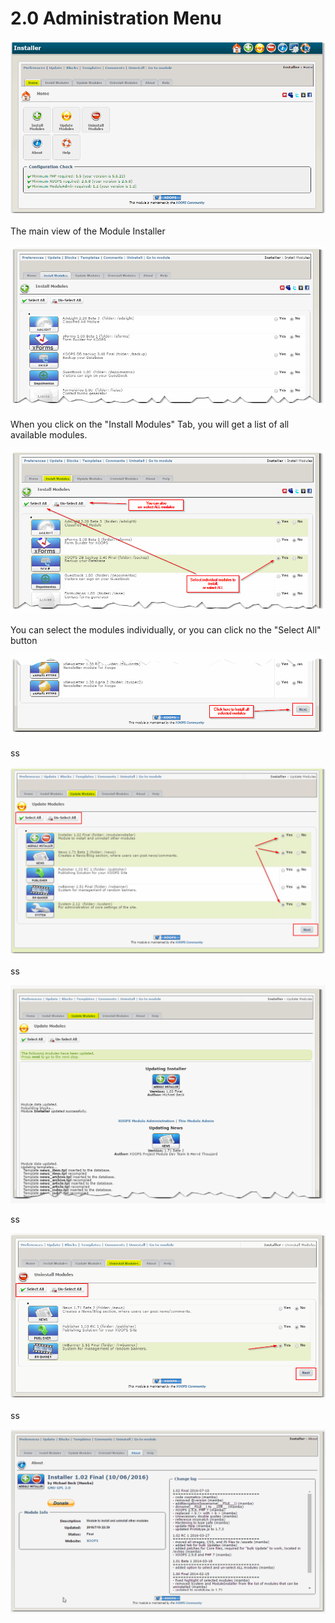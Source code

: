 # 2.0 Administration Menu

![](/en/assets/img000060.png) 

The main view of the Module Installer

![](/en/assets/img000061.png)

When you click on the "Install Modules" Tab, you will get a list of all available modules. 

![](/en/assets/img000062.png)

You can select the modules individually, or you can click no the "Select All" button

![](/en/assets/img000063.png)

ss

![](/en/assets/img000064.png)

ss

![](/en/assets/img000065.png)

ss

![](/en/assets/img000066.png)

ss

![](/en/assets/img000067.png)

